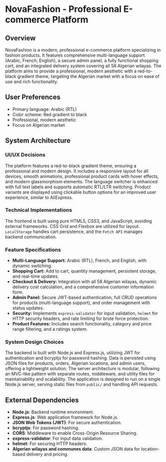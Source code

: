 # NovaFashion - Professional E-commerce Platform

## Overview
NovaFashion is a modern, professional e-commerce platform specializing in fashion products. It features comprehensive multi-language support (Arabic, French, English), a secure admin panel, a fully functional shopping cart, and an integrated delivery system covering all 58 Algerian wilayas. The platform aims to provide a professional, modern aesthetic with a red-to-black gradient theme, targeting the Algerian market with a focus on ease of use and rich functionality.

## User Preferences
- Primary language: Arabic (RTL)
- Color scheme: Red gradient to black
- Professional, modern aesthetic
- Focus on Algerian market

## System Architecture

### UI/UX Decisions
The platform features a red-to-black gradient theme, ensuring a professional and modern design. It includes a responsive layout for all devices, smooth animations, professional product cards with hover effects, and modern glassmorphism elements. The language switcher is enhanced with full text labels and supports automatic RTL/LTR switching. Product variants are displayed using clickable button options for an improved user experience, similar to AliExpress.

### Technical Implementations
The frontend is built using pure HTML5, CSS3, and JavaScript, avoiding external frameworks. CSS Grid and Flexbox are utilized for layout. `LocalStorage` handles cart persistence, and the `Fetch API` manages backend communication.

### Feature Specifications
- **Multi-Language Support:** Arabic (RTL), French, and English, with dynamic switching.
- **Shopping Cart:** Add to cart, quantity management, persistent storage, and real-time updates.
- **Checkout & Delivery:** Integration with all 58 Algerian wilayas, dynamic delivery cost calculation, and a comprehensive customer information form.
- **Admin Panel:** Secure JWT-based authentication, full CRUD operations for products (multi-language support), and order management with status updates.
- **Security:** Implements `express-validator` for input validation, `helmet` for HTTP security headers, and rate limiting for brute force protection.
- **Product Features:** Includes search functionality, category and price range filtering, and a ratings system.

### System Design Choices
The backend is built with Node.js and Express.js, utilizing JWT for authentication and bcryptjs for password hashing. Data is persisted using JSON files for products, orders, Algerian locations, and admin users, offering a lightweight solution. The server architecture is modular, following an MVC-like pattern with separate routes, middleware, and utility files for maintainability and scalability. The application is designed to run on a single Node.js server, serving static files from `public/` and handling API requests.

## External Dependencies
- **Node.js**: Backend runtime environment.
- **Express.js**: Web application framework for Node.js.
- **JSON Web Tokens (JWT)**: For secure authentication.
- **bcryptjs**: For password hashing.
- **CORS**: Middleware to enable Cross-Origin Resource Sharing.
- **express-validator**: For input data validation.
- **helmet**: For securing HTTP headers.
- **Algerian wilayas and communes data**: Custom JSON data for location-based delivery and pricing.